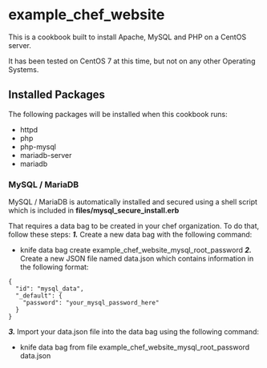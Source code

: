 # example_chef_website

This is a cookbook built to install Apache, MySQL and PHP on a CentOS server.

It has been tested on CentOS 7 at this time, but not on any other Operating Systems.

## Installed Packages

The following packages will be installed when this cookbook runs:
* httpd
* php
* php-mysql
* mariadb-server
* mariadb

### MySQL / MariaDB

MySQL / MariaDB is automatically installed and secured using a shell script which is included in **files/mysql_secure_install.erb**

That requires a data bag to be created in your chef organization. To do that, follow these steps:
***1.*** Create a new data bag with the following command:
* knife data bag create example_chef_website_mysql_root_password
***2.*** Create a new JSON file named data.json which contains information in the following format:
```
{
  "id": "mysql_data",
  "_default": {
    "password": "your_mysql_password_here"
  }
}
```
***3.*** Import your data.json file into the data bag using the following command:
* knife data bag from file example_chef_website_mysql_root_password data.json
